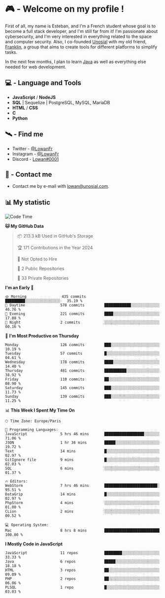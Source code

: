# 🎮 - Welcome on my profile !
First of all, my name is Esteban, and I'm a French student whose goal is to become a full stack developer, and I'm still far from it!
I'm passionate about cybersecurity, and I'm very interested in everything related to the space and computer security.
Also, I co-founded [Unosial](https://github.com/Unosial) with my old friend, [Franklin](https://github.com/AbaFranklin/), a group that aims to create tools for different platforms to simplify tasks. 

In the next few months, I plan to learn [Java](https://www.java.com/) as well as everything else needed for web development.




## 💻 - Language and Tools
- **JavaScript** / **NodeJS**
- **SQL** | Sequelize | PostgreSQL, MySQL, MariaDB
- **HTML** / **CSS**
- **C**
- **Python**

## 🛰️ - Find me

 - Twitter - [@LowanFr](https://twitter.com/LowanFr/)
 - Instagram - [@LowanFr](https://instagram.com/LowanFr)
 - Discord -  [Lowan#0001](https://unosial.bio/Lowan)
 
## 📡 - Contact me
 - Contact me by e-mail with [lowan@unosial.com](mailto:lowan@unosial.com).

## 📊 My statistic
<!--START_SECTION:waka-->
![Code Time](http://img.shields.io/badge/Code%20Time-896%20hrs%2051%20mins-blue)

**🐱 My GitHub Data** 

> 📦 213.3 kB Used in GitHub's Storage 
 > 
> 🏆 171 Contributions in the Year 2024
 > 
> 🚫 Not Opted to Hire
 > 
> 📜 2 Public Repositories 
 > 
> 🔑 33 Private Repositories 
 > 
**I'm an Early 🐤** 

```text
🌞 Morning                435 commits         █████████░░░░░░░░░░░░░░░░   35.19 % 
🌆 Daytime                578 commits         ████████████░░░░░░░░░░░░░   46.76 % 
🌃 Evening                221 commits         ████░░░░░░░░░░░░░░░░░░░░░   17.88 % 
🌙 Night                  2 commits           ░░░░░░░░░░░░░░░░░░░░░░░░░   00.16 % 
```
📅 **I'm Most Productive on Thursday** 

```text
Monday                   126 commits         ███░░░░░░░░░░░░░░░░░░░░░░   10.19 % 
Tuesday                  57 commits          █░░░░░░░░░░░░░░░░░░░░░░░░   04.61 % 
Wednesday                178 commits         ████░░░░░░░░░░░░░░░░░░░░░   14.40 % 
Thursday                 481 commits         ██████████░░░░░░░░░░░░░░░   38.92 % 
Friday                   110 commits         ██░░░░░░░░░░░░░░░░░░░░░░░   08.90 % 
Saturday                 145 commits         ███░░░░░░░░░░░░░░░░░░░░░░   11.73 % 
Sunday                   139 commits         ███░░░░░░░░░░░░░░░░░░░░░░   11.25 % 
```


📊 **This Week I Spent My Time On** 

```text
🕑︎ Time Zone: Europe/Paris

💬 Programming Languages: 
JavaScript               5 hrs 46 mins       ██████████████████░░░░░░░   71.06 % 
JSON                     1 hr 36 mins        █████░░░░░░░░░░░░░░░░░░░░   19.72 % 
Text                     14 mins             █░░░░░░░░░░░░░░░░░░░░░░░░   02.97 % 
GitIgnore file           9 mins              █░░░░░░░░░░░░░░░░░░░░░░░░   02.03 % 
SQL                      6 mins              ░░░░░░░░░░░░░░░░░░░░░░░░░   01.37 % 

🔥 Editors: 
WebStorm                 7 hrs 46 mins       ████████████████████████░   95.51 % 
DataGrip                 14 mins             █░░░░░░░░░░░░░░░░░░░░░░░░   02.97 % 
PhpStorm                 4 mins              ░░░░░░░░░░░░░░░░░░░░░░░░░   01.00 % 
CLion                    2 mins              ░░░░░░░░░░░░░░░░░░░░░░░░░   00.52 % 

💻 Operating System: 
Mac                      8 hrs 8 mins        █████████████████████████   100.00 % 
```

**I Mostly Code in JavaScript** 

```text
JavaScript               11 repos            ████████░░░░░░░░░░░░░░░░░   33.33 % 
Java                     6 repos             █████░░░░░░░░░░░░░░░░░░░░   18.18 % 
HTML                     3 repos             ██░░░░░░░░░░░░░░░░░░░░░░░   09.09 % 
PHP                      2 repos             ██░░░░░░░░░░░░░░░░░░░░░░░   06.06 % 
PLSQL                    1 repo              █░░░░░░░░░░░░░░░░░░░░░░░░   03.03 % 
```




<!--END_SECTION:waka-->
